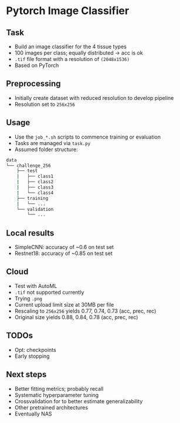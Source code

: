 # Pytorch Image Classifier

## Task

- Build an image classifier for the 4 tissue types
- 100 images per class; equally distributed -> acc is ok
- `.tif` file format with a resolution of `(2048x1536)`
- Based on PyTorch

## Preprocessing

- Initially create dataset with reduced resolution to develop pipeline
- Resolution set to `256x256`

## Usage

- Use the `job_*.sh` scripts to commence training or evaluation
- Tasks are managed via `task.py`
- Assumed folder structure:

```bash
data
└── challenge_256
    ├── test
    |   ├── class1
    |   ├── class2
    |   ├── class3
    |   └── class4
    ├── training
    |   └── ...
    └── validation
        └── ...
```

## Local results

- SimpleCNN: accuracy of ~0.6 on test set
- Restnet18: accuracy of ~0.85 on test set

## Cloud

- Test with AutoML
- `.tif` not supported currently
- Trying `.png`
- Current upload limit size at 30MB per file
- Rescaling to `256x256` yields 0.77, 0.74, 0.73 (acc, prec, rec)
- Original size yields 0.88, 0.84, 0.78 (acc, prec, rec)

## TODOs

- Opt: checkpoints
- Early stopping

## Next steps

- Better fitting metrics; probably recall
- Systematic hyperparameter tuning
- Crossvalidation for to better estimate generalizability
- Other pretrained architectures
- Eventually NAS
